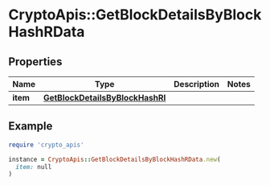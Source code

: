 # CryptoApis::GetBlockDetailsByBlockHashRData

## Properties

| Name | Type | Description | Notes |
| ---- | ---- | ----------- | ----- |
| **item** | [**GetBlockDetailsByBlockHashRI**](GetBlockDetailsByBlockHashRI.md) |  |  |

## Example

```ruby
require 'crypto_apis'

instance = CryptoApis::GetBlockDetailsByBlockHashRData.new(
  item: null
)
```


